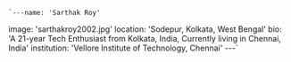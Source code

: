     `---name: 'Sarthak Roy'
image: 'sarthakroy2002.jpg'
location: 'Sodepur, Kolkata, West Bengal' 
bio: 'A 21-year Tech Enthusiast from Kolkata, India, Currently living in Chennai, India'
institution: 'Vellore Institute of Technology, Chennai'
---`